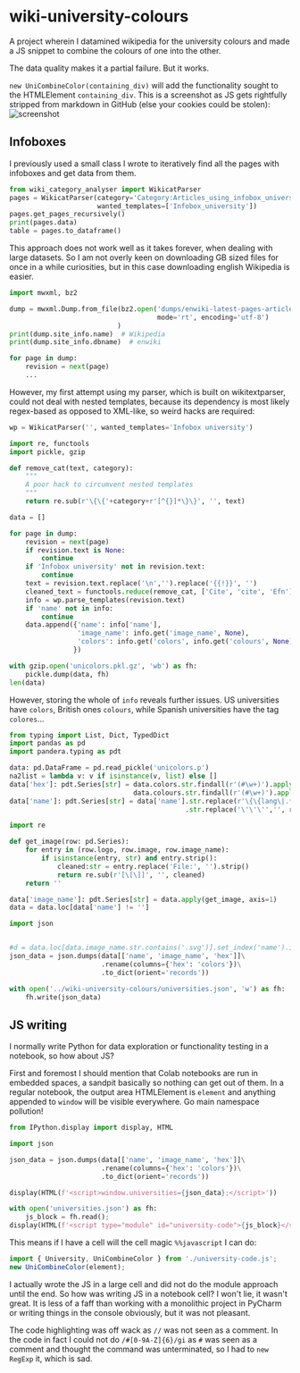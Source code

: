 # wiki-university-colours
A project wherein I datamined wikipedia for the university colours and made a JS snippet to combine the colours of one into the other.

The data quality makes it a partial failure. But it works.

`new UniCombineColor(containing_div)` will add the functionality sought to the HTMLElement `containing_div`.
This is a screenshot as JS gets rightfully stripped from markdown in GitHub (else your cookies could be stolen):
![screenshot](screenshot.png)

## Infoboxes
I previously used a small class I wrote to iteratively find all the pages with infoboxes and get data from them.

```python
from wiki_category_analyser import WikicatParser
pages = WikicatParser(category='Category:Articles_using_infobox_university',
                      wanted_templates=['Infobox_university'])
pages.get_pages_recursively()
print(pages.data)
table = pages.to_dataframe()
```
This approach does not work well as it takes forever, when dealing with large datasets.
So I am not overly keen on downloading GB sized files for once in a while curiosities, 
but in this case downloading english Wikipedia is easier.
```python
import mwxml, bz2

dump = mwxml.Dump.from_file(bz2.open('dumps/enwiki-latest-pages-articles.xml.bz2',
                                     mode='rt', encoding='utf-8')
                           )
print(dump.site_info.name)  # Wikipedia
print(dump.site_info.dbname)  # enwiki

for page in dump:
    revision = next(page)
    ...
```
However, my first attempt using my parser, which is built on wikitextparser, could not deal with nested templates,
because its dependency is most likely regex-based as opposed to XML-like,
so weird hacks are required:

```python
wp = WikicatParser('', wanted_templates='Infobox university')

import re, functools
import pickle, gzip

def remove_cat(text, category):
    """
    A poor hack to circumvent nested templates
    """
    return re.sub(r'\{\{'+category+r'[^{}]*\}\}', '', text)

data = []

for page in dump:
    revision = next(page)
    if revision.text is None:
        continue
    if 'Infobox university' not in revision.text:
        continue
    text = revision.text.replace('\n','').replace('{{!}}', '')
    cleaned_text = functools.reduce(remove_cat, ['Cite', 'cite', 'Efn'], text)
    info = wp.parse_templates(revision.text)
    if 'name' not in info:
        continue
    data.append({'name': info['name'], 
                 'image_name': info.get('image_name', None),
                 'colors': info.get('colors', info.get('colours', None) )
                })

with gzip.open('unicolors.pkl.gz', 'wb') as fh:
    pickle.dump(data, fh)
len(data)
```

However, storing the whole of `info` reveals further issues.
US universities have `colors`, British ones `colours`, while Spanish universities have the tag `colores`...

```python
from typing import List, Dict, TypedDict
import pandas as pd
import pandera.typing as pdt

data: pd.DataFrame = pd.read_pickle('unicolors.p')
na2list = lambda v: v if isinstance(v, list) else []
data['hex']: pdt.Series[str] = data.colors.str.findall(r'(#\w+)').apply(na2list) + \
                               data.colours.str.findall(r'(#\w+)').apply(na2list)
data['name']: pdt.Series[str] = data['name'].str.replace(r'\{\{lang\|.*?\|(.*?)\}\}', r'\1', regex=True)\
                                            .str.replace('\'\'\'','', regex=False).fillna('').str.strip()

import re

def get_image(row: pd.Series):
    for entry in (row.logo, row.image, row.image_name):
        if isinstance(entry, str) and entry.strip():
            cleaned:str = entry.replace('File:', '').strip()
            return re.sub(r'[\[\]]', '', cleaned)
    return ''

data['image_name']: pdt.Series[str] = data.apply(get_image, axis=1)
data = data.loc[data['name'] != '']

import json


#d = data.loc[data.image_name.str.contains('.svg')].set_index('name').image_name.to_dict()
json_data = json.dumps(data[['name', 'image_name', 'hex']]\
                       .rename(columns={'hex': 'colors'})\
                       .to_dict(orient='records'))

with open('../wiki-university-colours/universities.json', 'w') as fh:
    fh.write(json_data)
```
## JS writing

I normally write Python for data exploration or functionality testing in a notebook, so how about JS?

First and foremost I should mention that Colab notebooks are run in embedded spaces, a sandpit basically so nothing can get out of them.
In a regular notebook, the output area HTMLElement is `element` and anything appended to `window` will be visible everywhere.
Go main namespace pollution!

```python
from IPython.display import display, HTML

import json

json_data = json.dumps(data[['name', 'image_name', 'hex']]\
                       .rename(columns={'hex': 'colors'})\
                       .to_dict(orient='records'))

display(HTML(f'<script>window.universities={json_data};</script>'))

with open('universities.json') as fh:
    js_block = fh.read();
display(HTML(f'<script type="module" id="university-code">{js_block}</script>'))
```

This means if I have a cell will the cell magic `%%javascript` I can do:
```javascript
import { University, UniCombineColor } from './university-code.js';
new UniCombineColor(element);
```
I actually wrote the JS in a large cell and did not do the module approach until the end.
So how was writing JS in a notebook cell?
I won't lie, it wasn't great. It is less of a faff than working with a monolithic project in PyCharm
or writing things in the console obviously, but it was not pleasant.

The code highlighting was off wack as `//` was not seen as a comment. In the code in fact I could not do `/#[0-9A-Z]{6}/gi` as `#` was seen as a comment and thought the command was unterminated, so I had to `new RegExp` it, which is sad.
